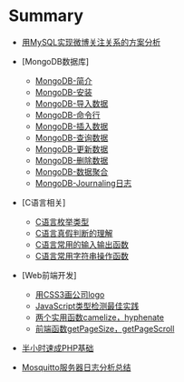 # Summary

* [用MySQL实现微博关注关系的方案分析](./blog/20150619-weibo-follow.md)

* [MongoDB数据库]
	* [MongoDB-简介](./blog/mongodb/introduction.md)
	* [MongoDB-安装](./blog/mongodb/install.md)
	* [MongoDB-导入数据](./blog/mongodb/import.md)
	* [MongoDB-命令行](./blog/mongodb/shell.md)
	* [MongoDB-插入数据](./blog/mongodb/insert.md)
	* [MongoDB-查询数据](./blog/mongodb/query.md)
	* [MongoDB-更新数据](./blog/mongodb/update.md)
	* [MongoDB-删除数据](./blog/mongodb/remove.md)
	* [MongoDB-数据聚合](./blog/mongodb/aggregation.md)
	* [MongoDB-Journaling日志](./blog/mongodb/journal.md)

* [C语言相关]
	* [C语言枚举类型](./blog/clang/20150610-enum.md)
	* [C语言真假判断的理解](./blog/clang/20150608-true-false.md)
	* [C语言常用的输入输出函数](./blog/clang/20150604-input-ouput.md)
	* [C语言常用字符串操作函数](./blog/clang/20150607-string-fuc.md)

* [Web前端开发]
	* [用CSS3画公司logo](./blog/webfront/20150606-css3-draw-logo.md)
	* [JavaScript类型检测最佳实践](./blog/webfront/20150603-type-check.md)
	* [两个实用函数camelize，hyphenate](./blog/webfront/20150602-hyphenate.md)
	* [前端函数getPageSize，getPageScroll](./blog/webfront/20150601-getpagesize.md)

* [半小时速成PHP基础](./blog/20150605-php-tutor.md)
* [Mosquitto服务器日志分析总结](./blog/20150611-mosquitto-log.md)